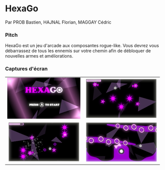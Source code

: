 # HexaGo

Par PROB Bastien, HAJNAL Florian, MAGGAY Cédric

### Pitch

HexaGo est un jeu d'arcade aux composantes rogue-like. Vous devrez vous débarrassez de tous les ennemis sur votre chemin afin de débloquer de nouvelles armes et améliorations.

### Captures d'écran

<table>
	<tr>
		<td><img src="img/1.PNG" width="300"></td>
		<td><img src="img/2.PNG" width="300"></td>
	</tr>
	<tr>
		<td><img src="img/3.PNG" width="300"></td>
		<td><img src="img/4.PNG" width="300"></td>
	</tr>
</table>
